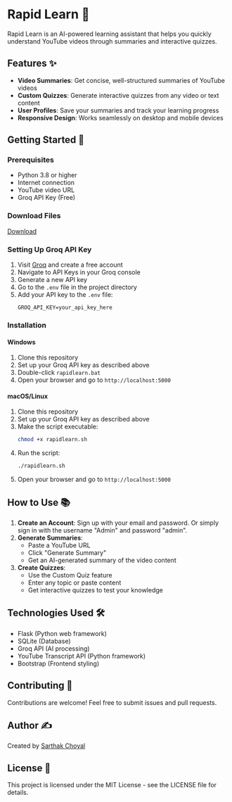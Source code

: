 # Rapid Learn 🚀

Rapid Learn is an AI-powered learning assistant that helps you quickly understand YouTube videos through summaries and interactive quizzes.

## Features ✨

- **Video Summaries**: Get concise, well-structured summaries of YouTube videos
- **Custom Quizzes**: Generate interactive quizzes from any video or text content
- **User Profiles**: Save your summaries and track your learning progress
- **Responsive Design**: Works seamlessly on desktop and mobile devices

## Getting Started 🌟

### Prerequisites
- Python 3.8 or higher
- Internet connection
- YouTube video URL
- Groq API Key (Free)

### Download Files
[Download](https://downgit.github.io/#/home?url=https://github.com/SarthakChoyal/rapidlearn)


### Setting Up Groq API Key
1. Visit [Groq](https://groq.com/) and create a free account
2. Navigate to API Keys in your Groq console
3. Generate a new API key
4. Go to the `.env` file in the project directory
5. Add your API key to the `.env` file:
   ```
   GROQ_API_KEY=your_api_key_here
   ```

### Installation

#### Windows
1. Clone this repository
2. Set up your Groq API key as described above
3. Double-click `rapidlearn.bat`
4. Open your browser and go to `http://localhost:5000`

#### macOS/Linux
1. Clone this repository
2. Set up your Groq API key as described above
3. Make the script executable:
   ```bash
   chmod +x rapidlearn.sh
   ```
4. Run the script:
   ```bash
   ./rapidlearn.sh
   ```
5. Open your browser and go to `http://localhost:5000`

## How to Use 📚

1. **Create an Account**: Sign up with your email and password. Or simply sign in with the username "Admin" and password "admin".
2. **Generate Summaries**: 
   - Paste a YouTube URL
   - Click "Generate Summary"
   - Get an AI-generated summary of the video content
3. **Create Quizzes**:
   - Use the Custom Quiz feature
   - Enter any topic or paste content
   - Get interactive quizzes to test your knowledge

## Technologies Used 🛠️

- Flask (Python web framework)
- SQLite (Database)
- Groq API (AI processing)
- YouTube Transcript API (Python framework)
- Bootstrap (Frontend styling)

## Contributing 🤝

Contributions are welcome! Feel free to submit issues and pull requests.

## Author ✍️

Created by [Sarthak Choyal](https://github.com/SarthakChoyal)

## License 📄

This project is licensed under the MIT License - see the LICENSE file for details. 
